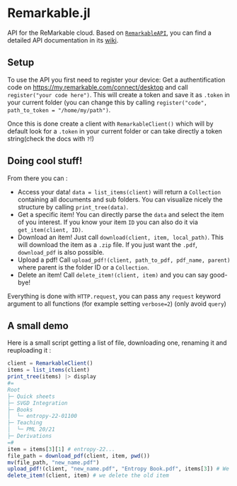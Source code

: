 # Remarkable.jl

API for the ReMarkable cloud. Based on [`RemarkableAPI`](https://github.com/splitbrain/ReMarkableAPI), you can find a detailed API documentation in its [wiki](https://github.com/splitbrain/ReMarkableAPI/wiki).

## Setup

To use the API you first need to register your device:
Get a authentification code on https://my.remarkable.com/connect/desktop and call `register("your code here")`. This will create a token and save it as `.token` in your current folder (you can change this by calling `register("code", path_to_token = "/home/my/path")`.

Once this is done create a client with `RemarkableClient()` which will by default look for a `.token` in your current folder or can take directly a token string(check the docs with `?`!)

## Doing cool stuff!

From there you can :
- Access your data! `data = list_items(client)` will return a `Collection` containing all documents and sub folders. You can visualize nicely the structure by calling `print_tree(data)`.
- Get a specific item! You can directly parse the `data` and select the item of you interest. If you know your item `ID` you can also do it via `get_item(client, ID)`.
- Download an item! Just call `download(client, item, local_path)`.
This will download the item as a `.zip` file. If you just want the `.pdf`, `download_pdf` is also possible.
- Upload a pdf! Call `upload_pdf!(client, path_to_pdf, pdf_name, parent)` where parent is the folder ID or a `Collection`.
- Delete an item! Call `delete_item!(client, item)` and you can say good-bye!

Everything is done with `HTTP.request`, you can pass any `request` keyword argument to all functions (for example setting `verbose=2`) (only avoid `query`)

## A small demo

Here is a small script getting a list of file, downloading one, renaming it and reuploading it :

```julia
client = RemarkableClient()
items = list_items(client)
print_tree(items) |> display
#= 
Root
├─ Quick sheets
├─ SVGD Integration
├─ Books
│  └─ entropy-22-01100
├─ Teaching
│  └─ PML 20/21
├─ Derivations
=#
item = items[3][1] # entropy-22...
file_path = download_pdf(client, item, pwd())
mv(file_path, "new_name.pdf")
upload_pdf!(client, "new_name.pdf", "Entropy Book.pdf", items[3]) # We reupload in the same location
delete_item!(client, item) # we delete the old item
```
